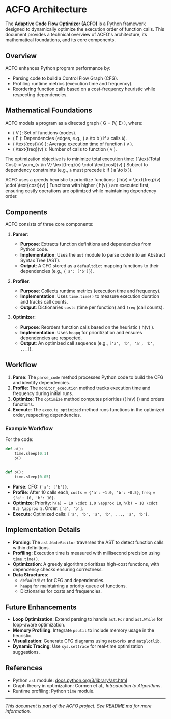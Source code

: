 # ACFO Architecture

The **Adaptive Code Flow Optimizer (ACFO)** is a Python framework designed to dynamically optimize the execution order
of function calls. This document provides a technical overview of ACFO's architecture, its mathematical foundations, and
its core components.

## Overview

ACFO enhances Python program performance by:

- Parsing code to build a Control Flow Graph (CFG).
- Profiling runtime metrics (execution time and frequency).
- Reordering function calls based on a cost-frequency heuristic while respecting dependencies.

## Mathematical Foundations

ACFO models a program as a directed graph \( G = (V, E) \), where:

- \( V \): Set of functions (nodes).
- \( E \): Dependencies (edges, e.g., \( a \to b \) if `a` calls `b`).
- \( \text{cost}(v) \): Average execution time of function \( v \).
- \( \text{freq}(v) \): Number of calls to function \( v \).

The optimization objective is to minimize total execution time:
\[
\text{Total Cost} = \sum_{v \in V} \text{freq}(v) \cdot \text{cost}(v)
\]
Subject to dependency constraints (e.g., `a` must precede `b` if \( a \to b \)).

ACFO uses a greedy heuristic to prioritize functions:
\[
h(v) = \text{freq}(v) \cdot \text{cost}(v)
\]
Functions with higher \( h(v) \) are executed first, ensuring costly operations are optimized while maintaining
dependency order.

## Components

ACFO consists of three core components:

1. **Parser**:
    - **Purpose**: Extracts function definitions and dependencies from Python code.
    - **Implementation**: Uses the `ast` module to parse code into an Abstract Syntax Tree (AST).
    - **Output**: A CFG stored as a `defaultdict` mapping functions to their dependencies (e.g., `{'a': ['b']}`).

2. **Profiler**:
    - **Purpose**: Collects runtime metrics (execution time and frequency).
    - **Implementation**: Uses `time.time()` to measure execution duration and tracks call counts.
    - **Output**: Dictionaries `costs` (time per function) and `freq` (call counts).

3. **Optimizer**:
    - **Purpose**: Reorders function calls based on the heuristic \( h(v) \).
    - **Implementation**: Uses `heapq` for prioritization and ensures dependencies are respected.
    - **Output**: An optimized call sequence (e.g., `['a', 'b', 'a', 'b', ...]`).

## Workflow

1. **Parse**: The `parse_code` method processes Python code to build the CFG and identify dependencies.
2. **Profile**: The `monitor_execution` method tracks execution time and frequency during initial runs.
3. **Optimize**: The `optimize` method computes priorities (\( h(v) \)) and orders functions.
4. **Execute**: The `execute_optimized` method runs functions in the optimized order, respecting dependencies.

### Example Workflow

For the code:

```python
def a():
    time.sleep(0.1)
    b()


def b():
    time.sleep(0.05)
```

- **Parse**: CFG: `{'a': ['b']}`.
- **Profile**: After 10 calls each, `costs = {'a': ~1.0, 'b': ~0.5}`, `freq = {'a': 10, 'b': 10}`.
- **Optimize**: Priority: `h(a) = 10 \cdot 1.0 \approx 10`, `h(b) = 10 \cdot 0.5 \approx 5`. Order: `['a', 'b']`.
- **Execute**: Optimized calls: `['a', 'b', 'a', 'b', ..., 'a', 'b']`.

## Implementation Details

- **Parsing**: The `ast.NodeVisitor` traverses the AST to detect function calls within definitions.
- **Profiling**: Execution time is measured with millisecond precision using `time.time()`.
- **Optimization**: A greedy algorithm prioritizes high-cost functions, with dependency checks ensuring correctness.
- **Data Structures**:
    - `defaultdict` for CFG and dependencies.
    - `heapq` for maintaining a priority queue of functions.
    - Dictionaries for costs and frequencies.

## Future Enhancements

- **Loop Optimization**: Extend parsing to handle `ast.For` and `ast.While` for loop-aware optimization.
- **Memory Profiling**: Integrate `psutil` to include memory usage in the heuristic.
- **Visualization**: Generate CFG diagrams using `networkx` and `matplotlib`.
- **Dynamic Tracing**: Use `sys.settrace` for real-time optimization suggestions.

## References

- Python `ast` module: [docs.python.org/3/library/ast.html](https://docs.python.org/3/library/ast.html)
- Graph theory in optimization: Cormen et al., *Introduction to Algorithms*.
- Runtime profiling: Python `time` module.

---

*This document is part of the ACFO project. See [README.md](../README.md) for more information.*